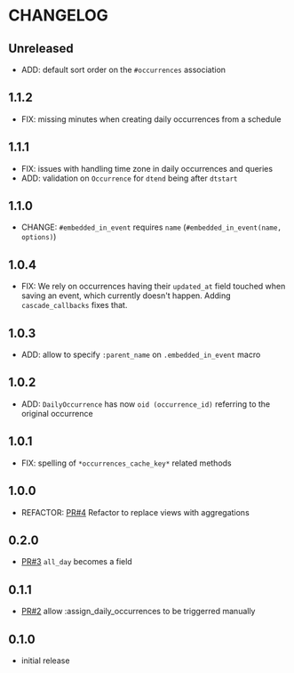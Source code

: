 # CHANGELOG

## Unreleased

* ADD: default sort order on the `#occurrences` association

## 1.1.2

* FIX: missing minutes when creating daily occurrences from a schedule

## 1.1.1

* FIX: issues with handling time zone in daily occurrences and queries
* ADD: validation on `Occurrence` for `dtend` being after `dtstart`

## 1.1.0

* CHANGE: `#embedded_in_event` requires `name` (`#embedded_in_event(name, options)`)

## 1.0.4

* FIX: We rely on occurrences having their `updated_at` field touched when saving an event, which currently doesn't happen. Adding `cascade_callbacks` fixes that.

## 1.0.3

* ADD: allow to specify `:parent_name` on `.embedded_in_event` macro

## 1.0.2

* ADD: `DailyOccurrence` has now `oid (occurrence_id)` referring to the original occurrence

## 1.0.1

* FIX: spelling of `*occurrences_cache_key*` related methods

## 1.0.0

* REFACTOR: [PR#4](https://github.com/tomasc/mongoid_occurrences/pull/4) Refactor to replace views with aggregations

## 0.2.0

* [PR#3](https://github.com/tomasc/mongoid_occurrences/pull/3) `all_day` becomes a field

## 0.1.1

* [PR#2](https://github.com/tomasc/mongoid_occurrences/pull/2) allow :assign_daily_occurrences to be triggerred manually

## 0.1.0

* initial release
